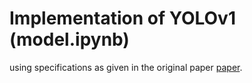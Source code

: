 # Implementation of YOLOv1 (model.ipynb)
using specifications as given in the original paper [paper](https://arxiv.org/abs/1506.02640).

